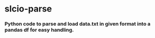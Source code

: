# slcio-parse

### Python code to parse and load data.txt in given format into a pandas df for easy handling.
